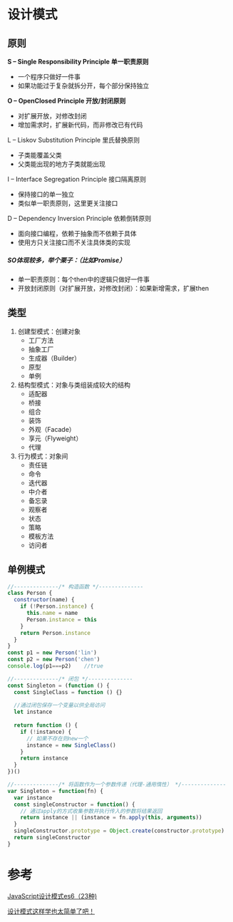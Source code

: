 # 设计模式

## 原则

**S – Single Responsibility Principle 单一职责原则**

- 一个程序只做好一件事
- 如果功能过于复杂就拆分开，每个部分保持独立

**O – OpenClosed Principle 开放/封闭原则**

- 对扩展开放，对修改封闭
- 增加需求时，扩展新代码，而非修改已有代码

L – Liskov Substitution Principle 里氏替换原则

- 子类能覆盖父类
- 父类能出现的地方子类就能出现

I – Interface Segregation Principle 接口隔离原则

- 保持接口的单一独立
- 类似单一职责原则，这里更关注接口

D – Dependency Inversion Principle 依赖倒转原则

- 面向接口编程，依赖于抽象而不依赖于具体
- 使用方只关注接口而不关注具体类的实现

##### SO体现较多，举个栗子：（比如Promise）

- 单一职责原则：每个then中的逻辑只做好一件事
- 开放封闭原则（对扩展开放，对修改封闭）：如果新增需求，扩展then



## 类型

1. 创建型模式：创建对象
   - 工厂方法
   - 抽象工厂
   - 生成器（Builder）
   - 原型
   - 单例
2. 结构型模式：对象与类组装成较大的结构
   - 适配器
   - 桥接
   - 组合
   - 装饰
   - 外观（Facade）
   - 享元（Flyweight）
   - 代理
3. 行为模式：对象间
   - 责任链
   - 命令
   - 迭代器
   - 中介者
   - 备忘录
   - 观察者
   - 状态
   - 策略
   - 模板方法
   - 访问者

## 单例模式

```js
//--------------/* 构造函数 */--------------
class Person {
  constructor(name) {
    if (!Person.instance) {
      this.name = name
      Person.instance = this
    }
    return Person.instance
  }
}
const p1 = new Person('lin')
const p2 = new Person('chen')
console.log(p1===p2)	//true
```

```js
//--------------/* 闭包 */--------------
const Singleton = (function () {
  const SingleClass = function () {}
  
  //通过闭包保存一个变量以供全局访问
  let instance
  
  return function () {
    if (!instance) {
      // 如果不存在则new一个
      instance = new SingleClass()
    }
    return instance
  }
})()
```

```js
//--------------/* 将函数作为一个参数传递（代理-通用惰性） */--------------
var Singleton = function(fn) {
  var instance
  const singleConstructor = function() {
    // 通过apply的方式收集参数并执行传入的参数将结果返回
    return instance || (instance = fn.apply(this, arguments))
  }
  singleConstructor.prototype = Object.create(constructor.prototype)
  return singleConstructor
}
```



# 参考

[JavaScript设计模式es6（23种)](https://juejin.cn/post/6844904032826294286)

[设计模式这样学也太简单了吧！](https://juejin.cn/post/6953423646664687652)
